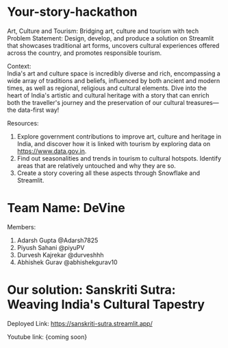 # Your-story-hackathon
Art, Culture and Tourism: Bridging art, culture and tourism with tech 
Problem Statement:  Design, develop, and produce a solution on Streamlit that showcases traditional art forms, uncovers cultural experiences offered across the country, and promotes responsible tourism.

Context:  
India's art and culture space is incredibly diverse and rich, encompassing a wide array of traditions and beliefs, influenced by both ancient and modern times, as well as regional, religious and cultural elements. Dive into the heart of India's artistic and cultural heritage with a story that can enrich both the traveller's journey and the preservation of our cultural treasures—the data-first way! 

Resources:
1. Explore government contributions to improve art, culture and heritage in India, and discover how it is linked with tourism by exploring data on https://www.data.gov.in.
2. Find out seasonalities and trends in tourism to cultural hotspots. Identify areas that are relatively untouched and why they are so.
3. Create a story covering all these aspects through Snowflake and Streamlit.

# Team Name: DeVine
Members:
1. Adarsh Gupta @Adarsh7825
2. Piyush Sahani @piyuPV
3. Durvesh Kajrekar @durveshhh
4. Abhishek Gurav  @abhishekgurav10

# Our solution: Sanskriti Sutra: Weaving India's Cultural Tapestry
Deployed Link: https://sanskriti-sutra.streamlit.app/

Youtube link: {coming soon}

